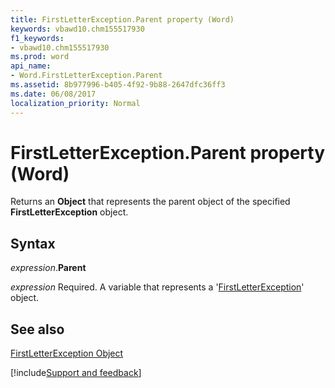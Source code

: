 ```yaml
---
title: FirstLetterException.Parent property (Word)
keywords: vbawd10.chm155517930
f1_keywords:
- vbawd10.chm155517930
ms.prod: word
api_name:
- Word.FirstLetterException.Parent
ms.assetid: 8b977996-b405-4f92-9b88-2647dfc36ff3
ms.date: 06/08/2017
localization_priority: Normal
---
```



# FirstLetterException.Parent property (Word)

Returns an  **Object** that represents the parent object of the specified **FirstLetterException** object.


## Syntax

_expression_.**Parent**

_expression_ Required. A variable that represents a '[FirstLetterException](Word.FirstLetterException.md)' object.


## See also


[FirstLetterException Object](Word.FirstLetterException.md)

[!include[Support and feedback](~/includes/feedback-boilerplate.md)]